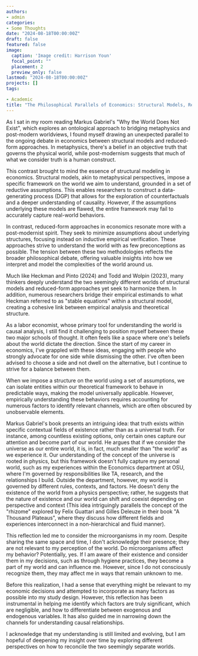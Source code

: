 ```yaml
---
authors:
- admin
categories:
- Some Thoughts
date: "2024-08-18T00:00:00Z"
draft: false
featured: false
image:
  caption: 'Image credit: Harrison Youn'
  focal_point: ""
  placement: 2
  preview_only: false
lastmod: "2024-08-18T00:00:00Z"
projects: []
tags:

- Academic
title: "The Philosophical Parallels of Economics: Structural Models, Reduced-Form Approaches, and the Search for Truth"
---
```


As I sat in my room reading Markus Gabriel's "Why the World Does Not Exist", which explores an ontological approach to bridging metaphysics and post-modern worldviews, I found myself drawing an unexpected parallel to the ongoing debate in economics between structural models and reduced-form approaches. In metaphysics, there's a belief in an objective truth that governs the physical world, while post-modernism suggests that much of what we consider truth is a human construct.

This contrast brought to mind the essence of structural modeling in economics. Structural models, akin to metaphysical perspectives, impose a specific framework on the world we aim to understand, grounded in a set of reductive assumptions. This enables researchers to construct a data-generating process (DGP) that allows for the exploration of counterfactuals and a deeper understanding of causality. However, if the assumptions underlying these models are flawed, the entire framework may fail to accurately capture real-world behaviors.

In contrast, reduced-form approaches in economics resonate more with a post-modernist spirit. They seek to minimize assumptions about underlying structures, focusing instead on inductive empirical verification. These approaches strive to understand the world with as few preconceptions as possible. The tension between these two methodologies reflects the broader philosophical debate, offering valuable insights into how we interpret and model the complexities of the world around us.

Much like Heckman and Pinto (2024) and Todd and Wolpin (2023), many thinkers deeply understand the two seemingly different worlds of structural models and reduced-form approaches yet seek to harmonize them. In addition, numerous researchers bridge their empirical estimands to what Heckman referred to as "stable equations" within a structural model, creating a cohesive link between empirical analysis and theoretical structure.

As a labor economist, whose primary tool for understanding the world is causal analysis, I still find it challenging to position myself between these two major schools of thought. It often feels like a space where one's beliefs about the world dictate the direction. Since the start of my career in economics, I've grappled with these ideas, engaging with people who strongly advocate for one side while dismissing the other. I've often been advised to choose a side and not dwell on the alternative, but I continue to strive for a balance between them.

When we impose a structure on the world using a set of assumptions, we can isolate entities within our theoretical framework to behave in predictable ways, making the model universally applicable. However, empirically understanding these behaviors requires accounting for numerous factors to identify relevant channels, which are often obscured by unobservable elements.

Markus Gabriel's book presents an intriguing idea: that truth exists within specific contextual fields of existence rather than as a universal truth. For instance, among countless existing options, only certain ones capture our attention and become part of our world. He argues that if we consider the universe as our entire world, it is, in fact, much smaller than "the world" as we experience it. Our understanding of the concept of the universe is rooted in physics, but this framework doesn't fully capture my personal world, such as my experiences within the Economics department at OSU, where I'm governed by responsibilities like TA, research, and the relationships I build. Outside the department, however, my world is governed by different rules, contexts, and factors. He doesn't deny the existence of the world from a physics perspective; rather, he suggests that the nature of existence and our world can shift and coexist depending on perspective and context (This idea intriguingly parallels the concept of the "rhizome" explored by Felix Guattari and Gilles Deleuze in their book "A Thousand Plateaus", where they discuss how different fields and experiences interconnect in a non-hierarchical and fluid manner).


This reflection led me to consider the microorganisms in my room. Despite sharing the same space and time, I don't acknowledge their presence; they are not relevant to my perception of the world. Do microorganisms affect my behavior? Potentially, yes. If I am aware of their existence and consider them in my decisions, such as through hygiene practices, they become a part of my world and can influence me. However, since I do not consciously recognize them, they may affect me in ways that remain unknown to me.


Before this realization, I had a sense that everything might be relevant to my economic decisions and attempted to incorporate as many factors as possible into my study design. However, this reflection has been instrumental in helping me identify which factors are truly significant, which are negligible, and how to differentiate between exogenous and endogenous variables. It has also guided me in narrowing down the channels for understanding causal relationships.

I acknowledge that my understanding is still limited and evolving, but I am hopeful of deepening my insight over time by exploring different perspectives on how to reconcile the two seemingly separate worlds.
